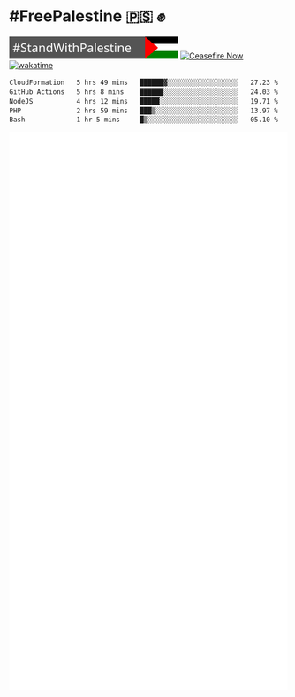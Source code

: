 # #FreePalestine 🇵🇸 ✊

[![github](https://raw.githubusercontent.com/saedyousef/StandWithPalestine/main/badges/flat/StandWithPalestine.svg)](https://github.com/saedyousef/StandWithPalestine)
[![Ceasefire Now](https://badge.techforpalestine.org/default)](https://techforpalestine.org/learn-more)
[![wakatime](https://wakatime.com/badge/user/03bf07e2-4c78-4826-8603-8922f0241061.svg)](https://wakatime.com/@03bf07e2-4c78-4826-8603-8922f0241061)
<!-- [![committers.top badge](https://user-badge.committers.top/jordan_private/saedyousef.svg)](https://user-badge.committers.top/jordan_private/saedyousef) -->

<!-- ![Profile Views](https://visitor-badge.glitch.me/badge?page_id=saedyousef.saedyousef&left_color=grey&right_color=blue&left_text=👀+Profile+Views) -->



<!-- <img src="https://github-readme-stats.vercel.app/api?username=saedyousef&show_icons=true&count_private=true" width="100%" /> --> 

<!--START_SECTION:waka-->

```txt
CloudFormation   5 hrs 49 mins   ██████▓░░░░░░░░░░░░░░░░░░   27.23 %
GitHub Actions   5 hrs 8 mins    ██████░░░░░░░░░░░░░░░░░░░   24.03 %
NodeJS           4 hrs 12 mins   █████░░░░░░░░░░░░░░░░░░░░   19.71 %
PHP              2 hrs 59 mins   ███▒░░░░░░░░░░░░░░░░░░░░░   13.97 %
Bash             1 hr 5 mins     █▒░░░░░░░░░░░░░░░░░░░░░░░   05.10 %
```

<!--END_SECTION:waka-->
    
<!-- ![github contribution grid snake animation](https://raw.githubusercontent.com/saedyousef/saedyousef/output/github-contribution-grid-snake.svg) -->


![Metrics](./github-metrics.svg)